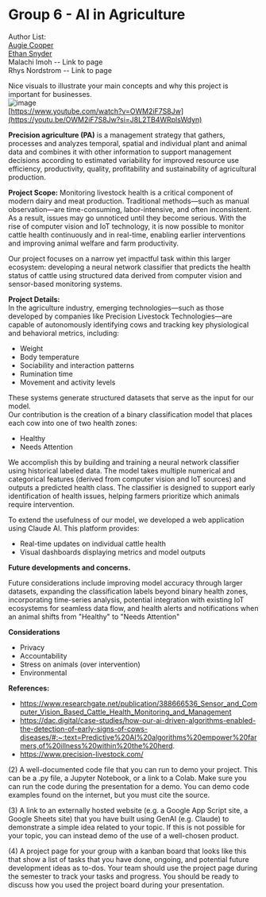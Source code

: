 # Group 6 - AI in Agriculture 
 

Author List:   
[Augie Cooper](https://github.com/sacooper01/AugieCooper/blob/main/README.md)  
[Ethan Snyder](https://github.com/ethansnyder4/EthanSnyder)  
Malachi Imoh  -- Link to page  
Rhys Nordstrom  -- Link to page  

Nice visuals to illustrate your main concepts and why this project is important for businesses.  
![image](https://github.com/user-attachments/assets/067bf623-5c8f-4d1b-ae20-bc7bdf9d3b64)  
[https://www.youtube.com/watch?v=OWM2iF7S8Jw](https://youtu.be/OWM2iF7S8Jw?si=J8L2TB4WRplsWdyn)  

**Precision agriculture (PA)** is a management strategy that gathers, processes and analyzes temporal, spatial and individual plant and animal data and combines it with other information to support management decisions according to estimated variability for improved resource use efficiency, productivity, quality, profitability and sustainability of agricultural production.


**Project Scope:**
Monitoring livestock health is a critical component of modern dairy and meat production. Traditional methods—such as manual observation—are time-consuming, labor-intensive, and often inconsistent. As a result, issues may go unnoticed until they become serious. With the rise of computer vision and IoT technology, it is now possible to monitor cattle health continuously and in real-time, enabling earlier interventions and improving animal welfare and farm productivity.

Our project focuses on a narrow yet impactful task within this larger ecosystem: developing a neural network classifier that predicts the health status of cattle using structured data derived from computer vision and sensor-based monitoring systems.

**Project Details:**  
In the agriculture industry, emerging technologies—such as those developed by companies like Precision Livestock Technologies—are capable of autonomously identifying cows and tracking key physiological and behavioral metrics, including:  
 - Weight
 - Body temperature
 - Sociability and interaction patterns
 - Rumination time
 - Movement and activity levels  

These systems generate structured datasets that serve as the input for our model.  
Our contribution is the creation of a binary classification model that places each cow into one of two health zones:
 - Healthy
 - Needs Attention
 
We accomplish this by building and training a neural network classifier using historical labeled data. The model takes multiple numerical and categorical features (derived from computer vision and IoT sources) and outputs a predicted health class. The classifier is designed to support early identification of health issues, helping farmers prioritize which animals require intervention. 

To extend the usefulness of our model, we developed a web application using Claude AI. This platform provides:
 - Real-time updates on individual cattle health
 - Visual dashboards displaying metrics and model outputs

**Future developments and concerns.** 

Future considerations include improving model accuracy through larger datasets, expanding the classification labels beyond binary health zones, incorporating time-series analysis, potential integration with existing IoT ecosystems for seamless data flow, and  health alerts and notifications when an animal shifts from "Healthy" to "Needs Attention"

**Considerations**
 - Privacy
 - Accountability
 - Stress on animals (over intervention)
 - Environmental


**References:**
 - https://www.researchgate.net/publication/388666536_Sensor_and_Computer_Vision_Based_Cattle_Health_Monitoring_and_Management
 - https://dac.digital/case-studies/how-our-ai-driven-algorithms-enabled-the-detection-of-early-signs-of-cows-diseases/#:~:text=Predictive%20AI%20algorithms%20empower%20farmers,of%20illness%20within%20the%20herd.
 - https://www.precision-livestock.com/




(2) A well-documented code file that you can run to demo your project. This can be a .py file, a Jupyter Notebook, or a link to a Colab. Make sure you can run the code during the presentation for a demo. You can demo code examples found on the internet, but you must cite the source.


(3) A link to an externally hosted website (e.g. a Google App Script site, a Google Sheets site) that you have built using GenAI (e.g. Claude) to demonstrate a simple idea related to your topic. If this is not possible for your topic, you can instead demo of the use of a well-chosen product.


(4) A project page for your group with a kanban board that looks like this that show a list of tasks that you have done, ongoing, and potential future development ideas as to-dos. Your team should use the project page during the semester to track your tasks and progress. You should be ready to discuss how you used the project board during your presentation.
